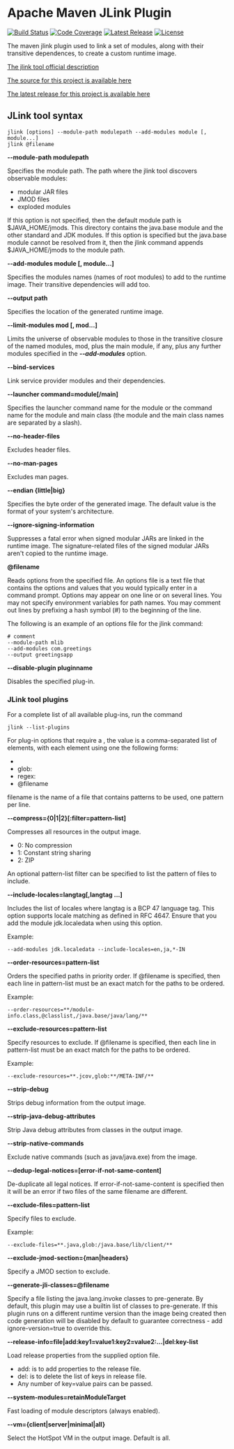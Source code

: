 # Apache Maven JLink Plugin

[![Build Status](https://travis-ci.org/akman/jlink-maven-plugin.svg?branch=master)](https://travis-ci.org/akman/jlink-maven-plugin)
[![Code Coverage](https://codecov.io/gh/akman/jlink-maven-plugin/branch/master/graph/badge.svg)](https://codecov.io/gh/akman/jlink-maven-plugin)
[![Latest Release](https://img.shields.io/github/downloads/akman/jlink-maven-plugin/latest/total.svg)](https://github.com/akman/jlink-maven-plugin/releases/latest)
[![License](https://img.shields.io/github/license/akman/jlink-maven-plugin.svg)](https://github.com/akman/jlink-maven-plugin/blob/master/LICENSE)

The maven jlink plugin used to link a set of modules,
along with their transitive dependences, to create a custom runtime image.

[The jlink tool official description][jlink]

[The source for this project is available here][src]

[The latest release for this project is available here][release]

## JLink tool syntax

```console
jlink [options] --module-path modulepath --add-modules module [, module...]
jlink @filename
```

**--module-path modulepath**

Specifies the module path. The path where the jlink tool discovers
observable modules:

- modular JAR files
- JMOD files
- exploded modules

If this option is not specified, then the default module path
is $JAVA_HOME/jmods. This directory contains the java.base module and
the other standard and JDK modules. If this option is specified but the
java.base module cannot be resolved from it, then the jlink command
appends $JAVA_HOME/jmods to the module path.

**--add-modules module [, module...]**

Specifies the modules names (names of root modules) to add
to the runtime image.
Their transitive dependencies will add too.

**--output path**

Specifies the location of the generated runtime image.

**--limit-modules mod [, mod...]**

Limits the universe of observable modules to those in the transitive closure
of the named modules, mod, plus the main module, if any, plus any further
modules specified in the ***--add-modules*** option.

**--bind-services**

Link service provider modules and their dependencies.

**--launcher command=module[/main]**

Specifies the launcher command name for the module or the command name for
the module and main class (the module and the main class names are
separated by a slash).

**--no-header-files**

Excludes header files.

**--no-man-pages**

Excludes man pages.

**--endian {little|big}**

Specifies the byte order of the generated image. The default value is
the format of your system's architecture.

**--ignore-signing-information**

Suppresses a fatal error when signed modular JARs are linked in the runtime
image. The signature-related files of the signed modular JARs aren't copied
to the runtime image.

**@filename**

Reads options from the specified file.
An options file is a text file that contains the options and values
that you would typically enter in a command prompt. Options may appear on
one line or on several lines. You may not specify environment variables
for path names. You may comment out lines by prefixing a hash symbol (#)
to the beginning of the line.

The following is an example of an options file for the jlink command:

```file
# comment
--module-path mlib
--add-modules com.greetings
--output greetingsapp
```

**--disable-plugin pluginname**

Disables the specified plug-in.

### JLink tool plugins

For a complete list of all available plug-ins, run the command

```console
jlink --list-plugins
```

For plug-in options that require a <pattern-list>, the value is
a comma-separated list of elements, with each element using one
the following forms:

- <glob-pattern>
- glob:<glob-pattern>
- regex:<regex-pattern>
- @filename

filename is the name of a file that contains patterns to be used,
one pattern per line.

**--compress={0|1|2}[:filter=pattern-list]**

Compresses all resources in the output image.

- 0: No compression
- 1: Constant string sharing
- 2: ZIP

An optional pattern-list filter can be specified to list the pattern of
files to include.

**--include-locales=langtag[,langtag ...]**

Includes the list of locales where langtag is a BCP 47 language tag.
This option supports locale matching as defined in RFC 4647. Ensure that you
add the module jdk.localedata when using this option.

Example:

```console
--add-modules jdk.localedata --include-locales=en,ja,*-IN
```

**--order-resources=pattern-list**

Orders the specified paths in priority order. If @filename is specified,
then each line in pattern-list must be an exact match for the paths
to be ordered.

Example:

```console
--order-resources=**/module-info.class,@classlist,/java.base/java/lang/**
```

**--exclude-resources=pattern-list**

Specify resources to exclude. If @filename is specified,
then each line in pattern-list must be an exact match for the paths
to be ordered.

Example:

```console
--exclude-resources=**.jcov,glob:**/META-INF/**
```

**--strip-debug**

Strips debug information from the output image.

**--strip-java-debug-attributes**

Strip Java debug attributes from classes in the output image.

**--strip-native-commands**

Exclude native commands (such as java/java.exe) from the image.

**--dedup-legal-notices=[error-if-not-same-content]**

De-duplicate all legal notices. If error-if-not-same-content is
specified then it will be an error if two files of the same filename
are different.

**--exclude-files=pattern-list**

Specify files to exclude.

Example:

```console
--exclude-files=**.java,glob:/java.base/lib/client/**
```

**--exclude-jmod-section={man|headers}**

Specify a JMOD section to exclude.

**--generate-jli-classes=@filename**

Specify a file listing the java.lang.invoke classes to pre-generate.
By default, this plugin may use a builtin list of classes to pre-generate.
If this plugin runs on a different runtime version than the image being
created then code generation will be disabled by default to guarantee
correctness - add ignore-version=true to override this.

**--release-info=file|add:key1=value1:key2=value2:...|del:key-list**

Load release properties from the supplied option file.

- add: is to add properties to the release file.
- del: is to delete the list of keys in release file.
- Any number of key=value pairs can be passed.

**--system-modules=retainModuleTarget**

Fast loading of module descriptors (always enabled).

**--vm={client|server|minimal|all}**

Select the HotSpot VM in the output image. Default is all.

[src]: https://github.com/akman/jlink-maven-plugin
[release]: https://github.com/akman/jlink-maven-plugin/releases/latest
[jlink]: https://docs.oracle.com/en/java/javase/14/docs/specs/man/jlink.html
